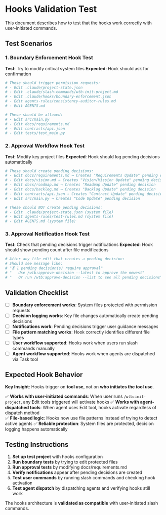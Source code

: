 # Hooks Validation Test

This document describes how to test that the hooks work correctly with user-initiated commands.

## Test Scenarios

### 1. Boundary Enforcement Hook Test

**Test**: Try to modify critical system files
**Expected**: Hook should ask for confirmation

```bash
# These should trigger permission requests:
# - Edit .claude/project-state.json
# - Edit .claude/slash-commands/wtb-init-project.md  
# - Edit .claude/hooks/boundary-enforcement.json
# - Edit agents-rules/consistency-auditor-rules.md
# - Edit AGENTS.md

# These should be allowed:
# - Edit src/main.py
# - Edit docs/requirements.md  
# - Edit contracts/api.json
# - Edit tests/test_main.py
```

### 2. Approval Workflow Hook Test

**Test**: Modify key project files
**Expected**: Hook should log pending decisions automatically

```bash
# These should create pending decisions:
# - Edit docs/requirements.md → Creates "Requirements Update" pending decision
# - Edit docs/vision.md → Creates "Vision/Mission Update" pending decision  
# - Edit docs/roadmap.md → Creates "Roadmap Update" pending decision
# - Edit docs/backlog.md → Creates "Backlog Update" pending decision
# - Edit contracts/api.json → Creates "Contract Update" pending decision
# - Edit src/main.py → Creates "Code Update" pending decision

# These should NOT create pending decisions:
# - Edit .claude/project-state.json (system file)
# - Edit agents-rules/test-rules.md (system file)
# - Edit AGENTS.md (system file)
```

### 3. Approval Notification Hook Test

**Test**: Check that pending decisions trigger notifications
**Expected**: Hook should show pending count after file modifications

```bash
# After any file edit that creates a pending decision:
# Should see message like:
# "⏳ 1 pending decision(s) require approval"  
# "   Use /wtb:approve-decision --latest to approve the newest"
# "   Or run /wtb:approve-decision --list to see all pending decisions"
```

## Validation Checklist

- [ ] **Boundary enforcement works**: System files protected with permission requests
- [ ] **Decision logging works**: Key file changes automatically create pending decisions  
- [ ] **Notifications work**: Pending decisions trigger user guidance messages
- [ ] **File pattern matching works**: Hook correctly identifies different file types
- [ ] **User workflow supported**: Hooks work when users run slash commands manually
- [ ] **Agent workflow supported**: Hooks work when agents are dispatched via Task tool

## Expected Hook Behavior

**Key Insight**: Hooks trigger on **tool use**, not on **who initiates the tool use**.

✅ **Works with user-initiated commands**: When user runs `/wtb:init-project`, any Edit tools triggered will activate hooks
✅ **Works with agent-dispatched tools**: When agent uses Edit tool, hooks activate regardless of dispatch method  
✅ **File-based logic**: Hooks now use file patterns instead of trying to detect active agents
✅ **Reliable protection**: System files are protected, decision logging happens automatically

## Testing Instructions

1. **Set up test project** with hooks configuration
2. **Run boundary tests** by trying to edit protected files
3. **Run approval tests** by modifying docs/requirements.md
4. **Verify notifications** appear after pending decisions are created
5. **Test user commands** by running slash commands and checking hook activation
6. **Test agent dispatch** by dispatching agents and verifying hooks still work

The hooks architecture is **validated as compatible** with user-initiated slash commands.
